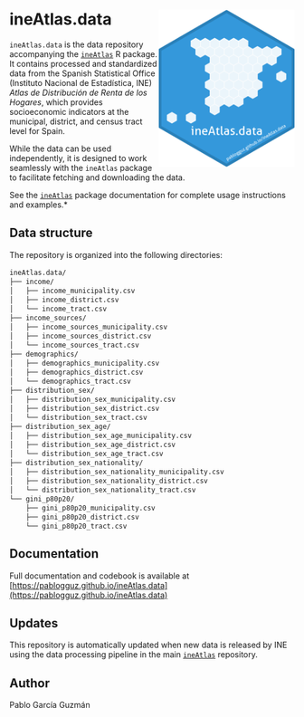 # ineAtlas.data <img src="icon/logo_data.png" align="right" height="278" />

`ineAtlas.data` is the data repository accompanying the [`ineAtlas`](https://github.com/pablogguz/ineAtlas) R package. It contains processed and standardized data from the Spanish Statistical Office (Instituto Nacional de Estadística, INE) _Atlas de Distribución de Renta de los Hogares_, which provides socioeconomic indicators at the municipal, district, and census tract level for Spain.

While the data can be used independently, it is designed to work seamlessly with the `ineAtlas` package to facilitate fetching and downloading the data.

See the [`ineAtlas`](https://github.com/pablogguz/ineAtlas) package documentation for complete usage instructions and examples.*

## Data structure

The repository is organized into the following directories:

```
ineAtlas.data/
├── income/
│   ├── income_municipality.csv
│   ├── income_district.csv
│   └── income_tract.csv
├── income_sources/
│   ├── income_sources_municipality.csv
│   ├── income_sources_district.csv
│   └── income_sources_tract.csv
├── demographics/
│   ├── demographics_municipality.csv
│   ├── demographics_district.csv
│   └── demographics_tract.csv
├── distribution_sex/
│   ├── distribution_sex_municipality.csv
│   ├── distribution_sex_district.csv
│   └── distribution_sex_tract.csv
├── distribution_sex_age/
│   ├── distribution_sex_age_municipality.csv
│   ├── distribution_sex_age_district.csv
│   └── distribution_sex_age_tract.csv
├── distribution_sex_nationality/
│   ├── distribution_sex_nationality_municipality.csv
│   ├── distribution_sex_nationality_district.csv
│   └── distribution_sex_nationality_tract.csv
└── gini_p80p20/
    ├── gini_p80p20_municipality.csv
    ├── gini_p80p20_district.csv
    └── gini_p80p20_tract.csv
```

## Documentation

Full documentation and codebook is available at [https://pablogguz.github.io/ineAtlas.data](https://pablogguz.github.io/ineAtlas.data)

## Updates

This repository is automatically updated when new data is released by INE using the data processing pipeline in the main [`ineAtlas`](https://github.com/pablogguz/ineAtlas) repository.

## Author

Pablo García Guzmán  
